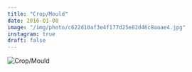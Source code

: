 ```yaml
---
title: "Crop/Mould"
date: 2016-01-08
image: "/img/photo/c622d10af3e4f177d25e82d46c8aaae4.jpg"
instagram: true
draft: false
---
```


![Crop/Mould](/img/photo/c622d10af3e4f177d25e82d46c8aaae4.jpg)
